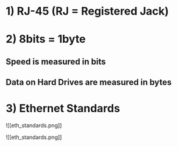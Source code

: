 
# 1) RJ-45 (RJ = Registered Jack)

# 2) 8bits = 1byte
## Speed is measured in bits 
## Data on Hard Drives are measured in bytes

# 3) Ethernet Standards
![[eth_standards.png]]

![[eth_standards.png]]